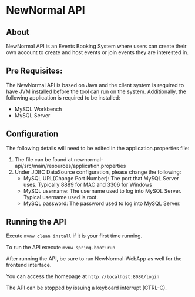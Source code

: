 # NewNormal API 

## About

NewNormal API is an Events Booking System where users can create their own account to create and host events or join events they are interested in.

## Pre Requisites:

The NewNormal API is based on Java and the client system is required to have JVM installed before the tool can run on the system. Additionally, the following application is required to be installed:
* MySQL Workbench 
* MySQL Server

## Configuration

The following details will need to be edited in the application.properties file:

1. The file can be found at newnormal-api/src/main/resources/application.properties
2. Under JDBC DataSource configuration, please change the following:
    * MySQL URL(Change Port Number): The port that MySQL Server uses. Typically 8889 for MAC and 3306 for Windows 
    * MySQL username: The username used to log into MySQL Server. Typical username used is root.
    * MySQL password: The password used to log into MySQL Server. 

## Running the API

Excute `mvnw clean install` if it is your first time running.

To run the API execute `mvnw spring-boot:run`

After running the API, be sure to run NewNormal-WebApp as well for the frontend interface.

You can access the homepage at `http://localhost:8080/login`

The API can be stopped by issuing a keyboard interrupt (CTRL-C).
